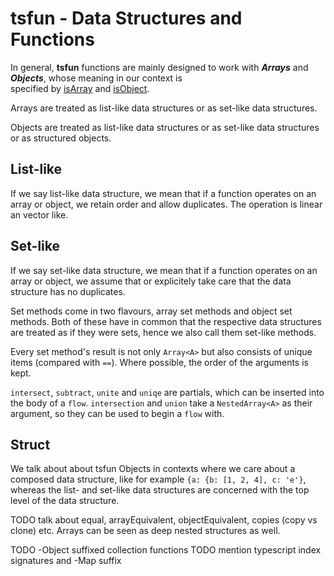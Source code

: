 # tsfun - Data Structures and Functions

In general, **tsfun** functions are mainly designed to 
work with ***Arrays*** and ***Objects***, whose 
meaning in our context is  
specified by
[isArray](../test/predicates/is_array.spec.ts) and
[isObject](../test/predicates/is_object.spec.ts).

Arrays are treated as list-like data structures or 
as set-like data structures.

Objects are treated as list-like data structures or 
as set-like data structures or as structured objects. 

## List-like

If we say list-like data structure, we mean that if a 
function operates on an array or object, we retain order
and allow duplicates. The operation is linear an vector like.

## Set-like

If we say set-like data structure, we mean that if a 
function operates on an array or object, we assume that 
or explicitely take care that the data structure has
no duplicates.

Set methods come in two flavours, array set methods and object set methods.
Both of these have in common that the respective data structures are treated 
as if they were sets, hence we also call them set-like methods.

Every set method's result is not only `Array<A>` but also consists 
of unique items (compared with `==`). Where possible, the order of 
the arguments is kept.

`intersect`, `subtract`, `unite` and `uniqe` are partials, which can be inserted
into the body of a `flow`. `intersection` and `union` take a `NestedArray<A>` as
their argument, so they can be used to begin a `flow` with.

## Struct

We talk about about tsfun Objects in contexts where we 
care about a composed data structure, like
for example `{a: {b: [1, 2, 4], c: 'e'}`, whereas the list- 
and set-like data structures are concerned with the top level of the data structure.

TODO talk about equal, arrayEquivalent, objectEquivalent, copies (copy vs clone) etc.
Arrays can be seen as deep nested structures as well.



TODO -Object suffixed collection functions 
TODO mention typescript index signatures and -Map suffix